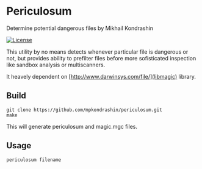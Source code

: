 # Periculosum
Determine potential dangerous files
by Mikhail Kondrashin

[![License](https://img.shields.io/badge/License-Apache%202-blue.svg)](https://opensource.org/licenses/Apache-2.0)

This utility by no means detects whenever particular file is dangerous or not, but provides ability to prefilter files before more sofisticated inspection like sandbox analysis or multiscanners.

It heavely dependent on [http://www.darwinsys.com/file/](libmagic) library.

## Build

```code
git clone https://github.com/mpkondrashin/periculosum.git
make
```

This will generate periculosum and magic.mgc files.

## Usage
```code
periculosum filename
```



